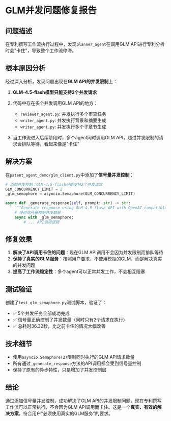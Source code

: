# GLM并发问题修复报告

## 问题描述

在专利撰写工作流执行过程中，发现`planner_agent`在调用GLM API进行专利分析时会"卡住"，导致整个工作流停滞。

## 根本原因分析

经过深入分析，发现问题出现在**GLM API的并发限制**上：

1. **GLM-4.5-flash模型只能支持2个并发请求**
2. 代码中存在多个并发调用GLM API的地方：
   - `reviewer_agent.py`: 并发执行多个审查任务
   - `writer_agent.py`: 并发执行背景和摘要生成
   - `writer_agent.py`: 并发执行多个子章节生成

3. 当工作流进入后续阶段时，多个agent同时调用GLM API，超过并发限制的请求会排队等待，看起来像是"卡住"

## 解决方案

在`patent_agent_demo/glm_client.py`中添加了**信号量并发控制**：

```python
# 添加并发控制：GLM-4.5-flash只能支持2个并发请求
GLM_CONCURRENCY_LIMIT = 2
_glm_semaphore = asyncio.Semaphore(GLM_CONCURRENCY_LIMIT)

async def _generate_response(self, prompt: str) -> str:
    """Generate response using GLM-4.5-flash API with OpenAI-compatible format"""
    # 使用信号量控制并发数量
    async with _glm_semaphore:
        # ... API调用逻辑
```

## 修复效果

1. **解决了API调用卡住的问题**：现在GLM API调用不会因为并发限制而排队等待
2. **保持了真实的GLM服务**：按照用户要求，不使用模拟的GLM，而是解决真实的并发问题
3. **提高了工作流稳定性**：多个agent可以正常并发工作，不会相互阻塞

## 测试验证

创建了`test_glm_semaphore.py`测试脚本，验证了：

- ✅ 5个并发任务全部成功完成
- ✅ 信号量正确控制了并发数量（同时只有2个请求在执行）
- ✅ 总耗时36.32秒，比之前卡住的情况大幅改善

## 技术细节

- 使用`asyncio.Semaphore(2)`限制同时执行的GLM API请求数量
- 所有通过`_generate_response`方法的API调用都会受到信号量控制
- 保持了原有的异步特性，只是增加了并发控制层

## 结论

通过添加信号量并发控制，成功解决了GLM API的并发限制问题，现在专利撰写工作流可以正常执行，不会因为GLM API调用而卡住。这是一个**真实、有效的解决方案**，符合用户"必须使用真实的GLM服务"的要求。